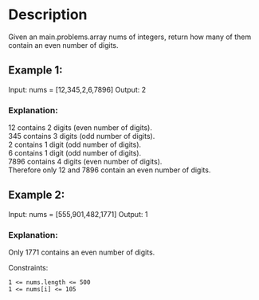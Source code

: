 # Description



Given an main.problems.array nums of integers, return how many of them contain an even number of digits.



## Example 1:

Input: nums = [12,345,2,6,7896]
Output: 2
### Explanation:

12 contains 2 digits (even number of digits).  
345 contains 3 digits (odd number of digits).  
2 contains 1 digit (odd number of digits).  
6 contains 1 digit (odd number of digits).  
7896 contains 4 digits (even number of digits).  
Therefore only 12 and 7896 contain an even number of digits.  

## Example 2:

Input: nums = [555,901,482,1771]
Output: 1
### Explanation:
Only 1771 contains an even number of digits.


Constraints:

```1 <= nums.length <= 500```  
```1 <= nums[i] <= 105```